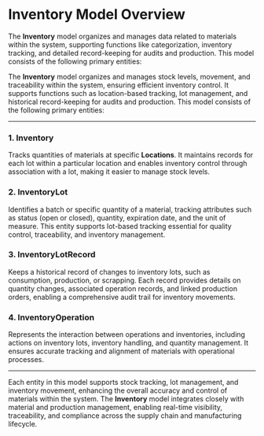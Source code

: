# Inventory Model Overview

The **Inventory** model organizes and manages data related to materials within the system, supporting functions like
categorization, inventory tracking, and detailed record-keeping for audits and production. This model consists of the
following primary entities:

The **Inventory** model organizes and manages stock levels, movement, and traceability within the system, ensuring 
efficient inventory control. It supports functions such as location-based tracking, lot management, and historical 
record-keeping for audits and production. This model consists of the following primary entities:

---

### 1. Inventory

Tracks quantities of materials at specific **Locations**. It maintains records for each lot within a particular location
and enables inventory control through association with a lot, making it easier to manage stock levels.

### 2. InventoryLot

Identifies a batch or specific quantity of a material, tracking attributes such as status (open or closed), quantity,
expiration date, and the unit of measure. This entity supports lot-based tracking essential for quality control,
traceability, and inventory management.

### 3. InventoryLotRecord

Keeps a historical record of changes to inventory lots, such as consumption, production, or scrapping. Each record
provides details on quantity changes, associated operation records, and linked production orders, enabling a
comprehensive audit trail for inventory movements.

### 4. InventoryOperation

Represents the interaction between operations and inventories, including actions on inventory lots, inventory handling, 
and quantity management. It ensures accurate tracking and alignment of materials with operational processes.

---

Each entity in this model supports stock tracking, lot management, and inventory movement, enhancing the overall accuracy 
and control of materials within the system. The **Inventory** model integrates closely with material and production management, 
enabling real-time visibility, traceability, and compliance across the supply chain and manufacturing lifecycle.